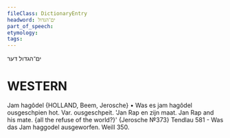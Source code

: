 ```yaml
---
fileClass: DictionaryEntry
headword: ים־הגדול
part_of_speech: 
etymology: 
tags: 
---
```

ים־הגדול
דער

WESTERN
========

Jam hagôdel {HOLLAND, Beem, Jerosche}
	•	Was es jam hagôdel ousgeschpien hot. Var. ousgeschpeit. 'Jan Rap en zijn maat. Jan Rap and his mate. {all the refuse of the world?}' {Jerosche №373}
Tendlau 581 - Was das Jam haggodel ausgeworfen.
Weill 350.